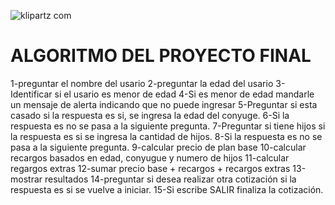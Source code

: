 ![klipartz com](https://user-images.githubusercontent.com/26189854/106708264-2be8d880-65b8-11eb-8052-37d3cb68f91b.png)


# ALGORITMO DEL PROYECTO FINAL

1-preguntar el nombre del usario 
2-preguntar la edad del usario
3-Identificar si el usario es menor de edad
4-Si es menor de edad mandarle un mensaje de alerta indicando que no puede ingresar
5-Preguntar si esta casado si la respuesta es si, se ingresa la edad del conyuge.
6-Si la respuesta es no se pasa a la siguiente pregunta.
7-Preguntar si tiene hijos  si la respuesta es si se ingresa la cantidad de hijos.
8-Si la respuesta es no se pasa a la siguiente pregunta.
9-calcular precio de plan base
10-calcular recargos basados en edad, conyugue y numero de hijos
11-calcular regargos extras
12-sumar precio base + recargos + recargos extras
13-mostrar resultados
14-preguntar si desea realizar otra cotización si la respuesta es si se vuelve a iniciar.
15-Si escribe SALIR finaliza la cotización.
